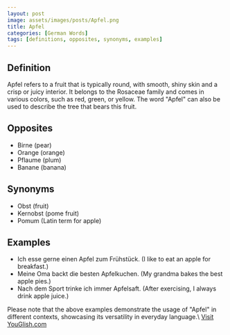 ```yaml
---
layout: post
image: assets/images/posts/Apfel.png
title: Apfel
categories: [German Words]
tags: [definitions, opposites, synonyms, examples]
---
```


## Definition

Apfel refers to a fruit that is typically round, with smooth, shiny skin and a crisp or juicy interior. It belongs to the Rosaceae family and comes in various colors, such as red, green, or yellow. The word "Apfel" can also be used to describe the tree that bears this fruit.

## Opposites

- Birne (pear)
- Orange (orange)
- Pflaume (plum)
- Banane (banana)

## Synonyms

- Obst (fruit)
- Kernobst (pome fruit)
- Pomum (Latin term for apple)

## Examples

- Ich esse gerne einen Apfel zum Frühstück. (I like to eat an apple for breakfast.)
- Meine Oma backt die besten Apfelkuchen. (My grandma bakes the best apple pies.)
- Nach dem Sport trinke ich immer Apfelsaft. (After exercising, I always drink apple juice.)

Please note that the above examples demonstrate the usage of "Apfel" in different contexts, showcasing its versatility in everyday language.\ <a id="yg-widget-0" class="youglish-widget" data-query="Apfel" data-lang="german" data-components="8412" data-auto-start="0" data-bkg-color="theme_light" data-title="How%20to%20pronounce%20Apfel%20in%20German"  rel="nofollow" href="https://youglish.com">Visit YouGlish.com</a><script async src="https://youglish.com/public/emb/widget.js" charset="utf-8"></script>